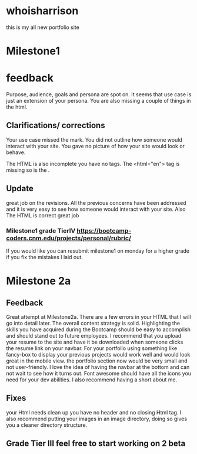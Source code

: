 # whoisharrison
this is my all new portfolio site

# Milestone1 

# feedback
Purpose, audience, goals and persona are spot on. It seems that use case is just an extension of your persona. You are also missing a couple of things in the html. 
 
## Clarifications/ corrections

Your  use case missed the mark. You did not outline how someone would interact with your site. You gave no picture of how your site would look or behave.

The HTML is also incomplete you have no <html> tags. The <html="en"> tag is missing so is the <meta charset="utf-8">. 

## Update 

great job on the revisions. All the previous concerns have been addressed and it is very easy to see how someone would interact with your site. Also The HTML is correct great job

### Milestone1 grade TierIV https://bootcamp-coders.cnm.edu/projects/personal/rubric/

If you would like you can resubmit milestone1 on monday for a higher grade if you fix the mistakes I laid out.

# Milestone 2a 

## Feedback

Great attempt at Milestone2a. There are a few errors in your HTML that I will go into detail later. The overall content strategy is solid. Highlighting the skills you have acquired during the Bootcamp should be easy to accomplish and should stand out to future employees. I recommend that you upload your resume to the site and have it be downloaded when someone clicks the resume link on your navbar. For your portfolio using something like fancy-box to display your previous projects would work well and would look great in the mobile view.  the portfolio section now would be very small and not user-friendly.  I love the idea of having the navbar at the bottom and can not wait to see how it turns out. Font awesome should have all the icons you need for your dev abilities. I also recommend having a short about me. 

## Fixes

your Html needs clean up you have no header and no closing Html tag.  I also recommend putting your images in an image directory, doing so gives you a cleaner directory structure.

## Grade Tier III feel free to start working on 2 beta
